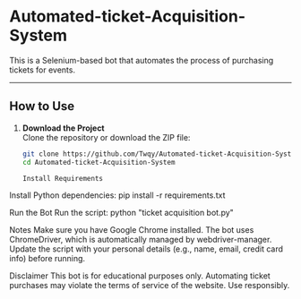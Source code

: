 # Automated-ticket-Acquisition-System

This is a Selenium-based bot that automates the process of purchasing tickets for events.

---

## How to Use

1. **Download the Project**  
   Clone the repository or download the ZIP file:
   ```bash
   git clone https://github.com/Twqy/Automated-ticket-Acquisition-System.git
   cd Automated-ticket-Acquisition-System

   Install Requirements
Install Python dependencies: pip install -r requirements.txt

Run the Bot
Run the script: python "ticket acquisition bot.py"

Notes
Make sure you have Google Chrome installed.
The bot uses ChromeDriver, which is automatically managed by webdriver-manager.
Update the script with your personal details (e.g., name, email, credit card info) before running.

Disclaimer
This bot is for educational purposes only. Automating ticket purchases may violate the terms of service of the website. Use responsibly.
